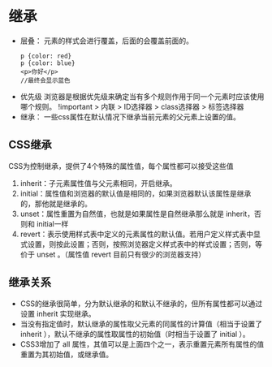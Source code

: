 # 继承

- 层叠：
  元素的样式会进行覆盖，后面的会覆盖前面的。
  ```
  p {color: red}
  p {color: blue}
  <p>你好</p>
  //最终会显示蓝色
  ```
- 优先级
  浏览器是根据优先级来确定当有多个规则作用于同一个元素时应该使用哪个规则。
  !important > 内联 > ID选择器 > class选择器 > 标签选择器
- 继承：
  一些css属性在默认情况下继承当前元素的父元素上设置的值。

## CSS继承

CSS为控制继承，提供了4个特殊的属性值，每个属性都可以接受这些值
1. inherit：子元素属性值与父元素相同，开启继承。
2. initial：属性值和浏览器的默认值是相同的，如果浏览器默认该属性是继承的，那他就是继承的。
3. unset：属性重置为自然值，也就是如果属性是自然继承那么就是 inherit，否则和 initial一样
4. revert：表示使用样式表中定义的元素属性的默认值。若用户定义样式表中显式设置，则按此设置；否则，按照浏览器定义样式表中的样式设置；否则，等价于 unset 。（属性值 revert 目前只有很少的浏览器支持）
  

## 继承关系

- CSS的继承很简单，分为默认继承的和默认不继承的，但所有属性都可以通过设置 inherit 实现继承。
- 当没有指定值时，默认继承的属性取父元素的同属性的计算值（相当于设置了 inherit ），默认不继承的属性取属性的初始值（时相当于设置了 initial ）。
- CSS3增加了 all 属性，其值可以是上面四个之一，表示重置元素所有属性的值重置为其初始值，或继承值。
